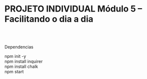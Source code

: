 <h1>PROJETO INDIVIDUAL Módulo 5 – Facilitando o dia a dia</h1> 

</br></hr></br>

Dependencias

npm init -y </br>
npm install inquirer </br>
npm install chalk </br>
npm start </br>
